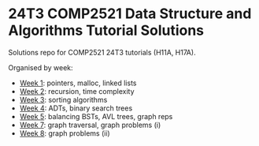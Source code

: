 # 24T3 COMP2521 Data Structure and Algorithms Tutorial Solutions

Solutions repo for COMP2521 24T3 tutorials (H11A, H17A).

Organised by week:

* [Week 1](week01): pointers, malloc, linked lists
* [Week 2](week02): recursion, time complexity
* [Week 3](week03): sorting algorithms
* [Week 4](week04): ADTs, binary search trees
* [Week 5](week05): balancing BSTs, AVL trees, graph reps
* [Week 7](week07): graph traversal, graph problems (i)
* [Week 8](week08): graph problems (ii)
